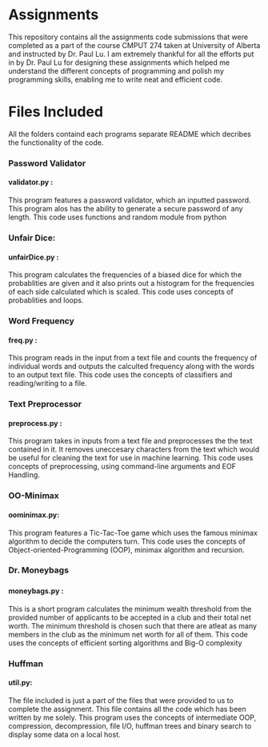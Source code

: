 # Assignments
This repository contains all the assignments code submissions that were completed as a part of the course CMPUT 274 taken at University of Alberta and instructed by Dr. Paul Lu.
I am extremely thankful for all the efforts put in by Dr. Paul Lu for designing these assignments which helped me understand the different concepts of programming and polish my programming skills, enabling me to write neat and efficient code.

# Files Included

All the folders containd each programs separate README which decribes the functionality of the code.


<h3>Password Validator </h3>
<h4>validator.py :</h4> 
This program features a password validator, which an inputted password. This program alos has the ability to generate a secure password of any length. This code uses functions  and random module from python

<h3>Unfair Dice: </h3>
<h4>unfairDice.py : </h4> 
This program calculates the frequencies of a biased dice for which the probablities are given and it also prints out a histogram for the frequencies of each side calculated which is scaled. This code uses concepts of probablities and loops.

<h3>Word Frequency </h3>
<h4>freq.py : </h4> 
This program reads in the input from a text file and counts the frequency of individual words and outputs the calculted frequency along with the words to an output text file. This code uses the concepts of classifiers and reading/writing to a file.

<h3>Text Preprocessor </h3>
<h4>preprocess.py : </h4>
This program takes in inputs from a text file and preprocesses the the text contained in it. It removes uneccesary characters from the text which would be useful for cleaning the text for use in machine learning. This code uses concepts of preprocessing, using command-line arguments and EOF Handling.

<h3>OO-Minimax </h3>
<h4>oominimax.py: </h4> 
This program features a Tic-Tac-Toe game which uses the famous minimax algorithm to decide the computers turn. This code uses the concepts of Object-oriented-Programming (OOP), minimax algorithm and recursion.

<h3>Dr. Moneybags <h3>
<h4>moneybags.py : </h4> 
This is a short program calculates the minimum wealth threshold from the provided number of applicants to be accepted in a club and their total net worth. The minimum threshold is chosen such that there are atleat as many members in the club as the minimum net worth for all of them. This code uses the concepts of efficient sorting algorithms and Big-O complexity

<h3>Huffman </h3>
<h4>util.py: </h4>
The file included is just a part of the files that were provided to us to complete the assignment. This file contains all the code which has been written by me solely. This program uses the concepts of intermediate OOP, compression, decompression, file I/O, huffman trees and binary search to display some data on a local host.
